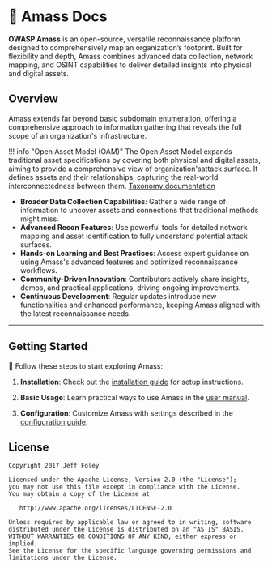 # 🔎 Amass Docs

**OWASP Amass** is an open-source, versatile reconnaissance platform designed to comprehensively map an organization’s footprint. Built for flexibility and depth, Amass combines advanced data collection, network mapping, and OSINT capabilities to deliver detailed insights into physical and digital assets. 

## Overview

Amass extends far beyond basic subdomain enumeration, offering a comprehensive approach to information gathering that reveals the full scope of an organization's infrastructure.

!!! info "Open Asset Model (OAM)"
    The Open Asset Model expands traditional asset specifications by covering both physical and digital assets, aiming to provide a comprehensive view of organization'sattack surface. It defines assets and their relationships, capturing the real-world interconnectedness between them.
    [Taxonomy documentation](https://github.com/owasp-amass/open-asset-model/blob/master/docs/taxonomy.md)

- **Broader Data Collection Capabilities**: Gather a wide range of information to uncover assets and connections that traditional methods might miss.
- **Advanced Recon Features**: Use powerful tools for detailed network mapping and asset identification to fully understand potential attack surfaces.
- **Hands-on Learning and Best Practices**: Access expert guidance on using Amass's advanced features and optimized reconnaissance workflows.
- **Community-Driven Innovation**: Contributors actively share insights, demos, and practical applications, driving ongoing improvements.
- **Continuous Development**: Regular updates introduce new functionalities and enhanced performance, keeping Amass aligned with the latest reconnaissance needs.

---

## Getting Started 

🔧 Follow these steps to start exploring Amass:

1. **Installation**: Check out the [installation guide](installation.md) for setup instructions.

2. **Basic Usage**: Learn practical ways to use Amass in the [user manual](user-manual.md).

3. **Configuration**: Customize Amass with settings described in the [configuration guide](configuration.md).


License
--------

    Copyright 2017 Jeff Foley

    Licensed under the Apache License, Version 2.0 (the "License");
    you may not use this file except in compliance with the License.
    You may obtain a copy of the License at

       http://www.apache.org/licenses/LICENSE-2.0

    Unless required by applicable law or agreed to in writing, software
    distributed under the License is distributed on an "AS IS" BASIS,
    WITHOUT WARRANTIES OR CONDITIONS OF ANY KIND, either express or implied.
    See the License for the specific language governing permissions and
    limitations under the License.   
